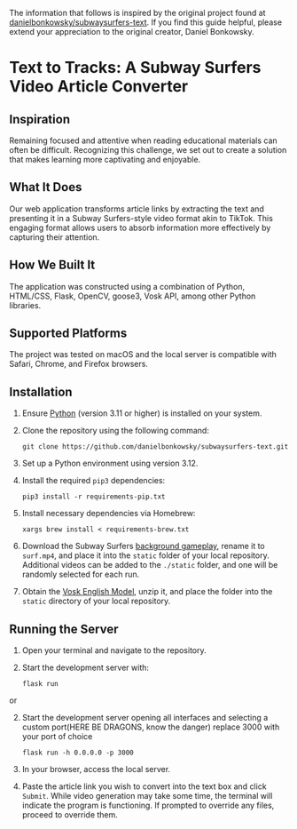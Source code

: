 The information that follows is inspired by the original project found at [danielbonkowsky/subwaysurfers-text](https://github.com/danielbonkowsky/subwaysurfers-text). If you find this guide helpful, please extend your appreciation to the original creator, Daniel Bonkowsky.

# Text to Tracks: A Subway Surfers Video Article Converter

## Inspiration
Remaining focused and attentive when reading educational materials can often be difficult. Recognizing this challenge, we set out to create a solution that makes learning more captivating and enjoyable.

## What It Does
Our web application transforms article links by extracting the text and presenting it in a Subway Surfers-style video format akin to TikTok. This engaging format allows users to absorb information more effectively by capturing their attention.

## How We Built It
The application was constructed using a combination of Python, HTML/CSS, Flask, OpenCV, goose3, Vosk API, among other Python libraries.

## Supported Platforms
The project was tested on macOS and the local server is compatible with Safari, Chrome, and Firefox browsers.

## Installation

1. Ensure [Python](https://www.python.org/) (version 3.11 or higher) is installed on your system.

2. Clone the repository using the following command:
   ```
   git clone https://github.com/danielbonkowsky/subwaysurfers-text.git
   ```

3. Set up a Python environment using version 3.12.

4. Install the required `pip3` dependencies:
   ```
   pip3 install -r requirements-pip.txt
   ```

5. Install necessary dependencies via Homebrew:
   ```
   xargs brew install < requirements-brew.txt
   ```

6. Download the Subway Surfers [background gameplay](https://drive.google.com/file/d/1ZyFZKIB1HiZM_XDQPRRiiAIvU4sgl10k/view?usp=drive_link), rename it to `surf.mp4`, and place it into the `static` folder of your local repository. Additional videos can be added to the `./static` folder, and one will be randomly selected for each run.

7. Obtain the [Vosk English Model](https://alphacephei.com/vosk/models/vosk-model-en-us-0.22.zip), unzip it, and place the folder into the `static` directory of your local repository.

## Running the Server

1. Open your terminal and navigate to the repository.

2. Start the development server with:
   ```
   flask run
   ```

or

2. Start the development server opening all interfaces and selecting a custom port(HERE BE DRAGONS, know the danger) replace 3000 with your port of choice
   ```
   flask run -h 0.0.0.0 -p 3000
   ```

3. In your browser, access the local server.

4. Paste the article link you wish to convert into the text box and click `Submit`. While video generation may take some time, the terminal will indicate the program is functioning. If prompted to override any files, proceed to override them.
